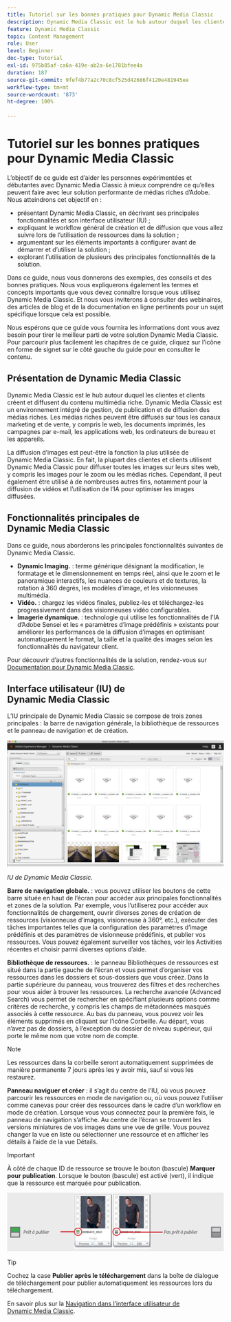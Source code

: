 ```yaml
---
title: Tutoriel sur les bonnes pratiques pour Dynamic Media Classic
description: Dynamic Media Classic est le hub autour duquel les clientes et clients créent et diffusent du contenu multimédia riche. Ce tutoriel sur les bonnes pratiques a été créé pour aider les personnes expérimentées ou débutantes avec Dynamic Media Classic à mieux comprendre ce qu’elles peuvent faire avec cette solution performante de médias riches d’Adobe. Dans cette partie, vous découvrirez ce qu’est Dynamic Media Classic et examinerez brièvement ses principales fonctionnalités et son interface utilisateur.
feature: Dynamic Media Classic
topic: Content Management
role: User
level: Beginner
doc-type: Tutorial
exl-id: 975b85af-ca6a-419e-ab2a-6e1781bfee4a
duration: 187
source-git-commit: 9fef4b77a2c70c8cf525d42686f4120e481945ee
workflow-type: tm+mt
source-wordcount: '873'
ht-degree: 100%

---
```


# Tutoriel sur les bonnes pratiques pour Dynamic Media Classic

L’objectif de ce guide est d’aider les personnes expérimentées et débutantes avec Dynamic Media Classic à mieux comprendre ce qu’elles peuvent faire avec leur solution performante de médias riches d’Adobe. Nous atteindrons cet objectif en :

- présentant Dynamic Media Classic, en décrivant ses principales fonctionnalités et son interface utilisateur (IU) ;
- expliquant le workflow général de création et de diffusion que vous allez suivre lors de l’utilisation de ressources dans la solution ;
- argumentant sur les éléments importants à configurer avant de démarrer et d’utiliser la solution ;
- explorant l’utilisation de plusieurs des principales fonctionnalités de la solution.

Dans ce guide, nous vous donnerons des exemples, des conseils et des bonnes pratiques. Nous vous expliquerons également les termes et concepts importants que vous devez connaître lorsque vous utilisez Dynamic Media Classic. Et nous vous inviterons à consulter des webinaires, des articles de blog et de la documentation en ligne pertinents pour un sujet spécifique lorsque cela est possible.

Nous espérons que ce guide vous fournira les informations dont vous avez besoin pour tirer le meilleur parti de votre solution Dynamic Media Classic. Pour parcourir plus facilement les chapitres de ce guide, cliquez sur l’icône en forme de signet sur le côté gauche du guide pour en consulter le contenu.

## Présentation de Dynamic Media Classic

Dynamic Media Classic est le hub autour duquel les clientes et clients créent et diffusent du contenu multimédia riche. Dynamic Media Classic est un environnement intégré de gestion, de publication et de diffusion des médias riches. Les médias riches peuvent être diffusés sur tous les canaux marketing et de vente, y compris le web, les documents imprimés, les campagnes par e-mail, les applications web, les ordinateurs de bureau et les appareils.

La diffusion d’images est peut-être la fonction la plus utilisée de Dynamic Media Classic. En fait, la plupart des clientes et clients utilisent Dynamic Media Classic pour diffuser toutes les images sur leurs sites web, y compris les images pour le zoom ou les médias riches. Cependant, il peut également être utilisé à de nombreuses autres fins, notamment pour la diffusion de vidéos et l’utilisation de l’IA pour optimiser les images diffusées.

## Fonctionnalités principales de Dynamic Media Classic

Dans ce guide, nous aborderons les principales fonctionnalités suivantes de Dynamic Media Classic.

- **Dynamic Imaging.** : terme générique désignant la modification, le formatage et le dimensionnement en temps réel, ainsi que le zoom et le panoramique interactifs, les nuances de couleurs et de textures, la rotation à 360 degrés, les modèles d’image, et les visionneuses multimédia.
- **Vidéo.** : chargez les vidéos finales, publiez-les et téléchargez-les progressivement dans des visionneuses vidéo configurables.
- **Imagerie dynamique.** : technologie qui utilise les fonctionnalités de l’IA d’Adobe Sensei et les « paramètres d’image prédéfinis » existants pour améliorer les performances de la diffusion d’images en optimisant automatiquement le format, la taille et la qualité des images selon les fonctionnalités du navigateur client.

Pour découvrir d’autres fonctionnalités de la solution, rendez-vous sur [Documentation pour Dynamic Media Classic](https://experienceleague.adobe.com/docs/dynamic-media-classic/using/intro/introduction.html?lang=fr).

## Interface utilisateur (IU) de Dynamic Media Classic

L’IU principale de Dynamic Media Classic se compose de trois zones principales : la barre de navigation générale, la bibliothèque de ressources et le panneau de navigation et de création.

![Image.](assets/overview/overview-dmc-ui-ew.png)

_IU de Dynamic Media Classic._

**Barre de navigation globale.** : vous pouvez utiliser les boutons de cette barre située en haut de l’écran pour accéder aux principales fonctionnalités et zones de la solution. Par exemple, vous l’utiliserez pour accéder aux fonctionnalités de chargement, ouvrir diverses zones de création de ressources (visionneuse d’images, visionneuse à 360°, etc.), exécuter des tâches importantes telles que la configuration des paramètres d’image prédéfinis et des paramètres de visionneuse prédéfinis, et publier vos ressources. Vous pouvez également surveiller vos tâches, voir les Activities récentes et choisir parmi diverses options d’aide.

**Bibliothèque de ressources.** : le panneau Bibliothèques de ressources est situé dans la partie gauche de l’écran et vous permet d’organiser vos ressources dans les dossiers et sous-dossiers que vous créez. Dans la partie supérieure du panneau, vous trouverez des filtres et des recherches pour vous aider à trouver les ressources. La recherche avancée (Advanced Search) vous permet de rechercher en spécifiant plusieurs options comme critères de recherche, y compris les champs de métadonnées masqués associés à cette ressource. Au bas du panneau, vous pouvez voir les éléments supprimés en cliquant sur l’icône Corbeille. Au départ, vous n’avez pas de dossiers, à l’exception du dossier de niveau supérieur, qui porte le même nom que votre nom de compte.

>[!NOTE]
>
>Les ressources dans la corbeille seront automatiquement supprimées de manière permanente 7 jours après les y avoir mis, sauf si vous les restaurez.

**Panneau naviguer et créer** : il s’agit du centre de l’IU, où vous pouvez parcourir les ressources en mode de navigation ou, où vous pouvez l’utiliser comme canevas pour créer des ressources dans le cadre d’un workflow en mode de création. Lorsque vous vous connectez pour la première fois, le panneau de navigation s’affiche. Au centre de l’écran se trouvent les versions miniatures de vos images dans une vue de grille. Vous pouvez changer la vue en liste ou sélectionner une ressource et en afficher les détails à l’aide de la vue Détails.

>[!IMPORTANT]
>
>À côté de chaque ID de ressource se trouve le bouton (bascule) **Marquer pour publication**. Lorsque le bouton (bascule) est activé (vert), il indique que la ressource est marquée pour publication.

![Image.](assets/overview/overview-mark-for-publish.png)

>[!TIP]
>
>Cochez la case **Publier après le téléchargement** dans la boîte de dialogue de téléchargement pour publier automatiquement les ressources lors du téléchargement.

En savoir plus sur la [Navigation dans l’interface utilisateur de Dynamic Media Classic](https://experienceleague.adobe.com/docs/dynamic-media-classic/using/getting-started/navigation-basics.html?lang=fr).
